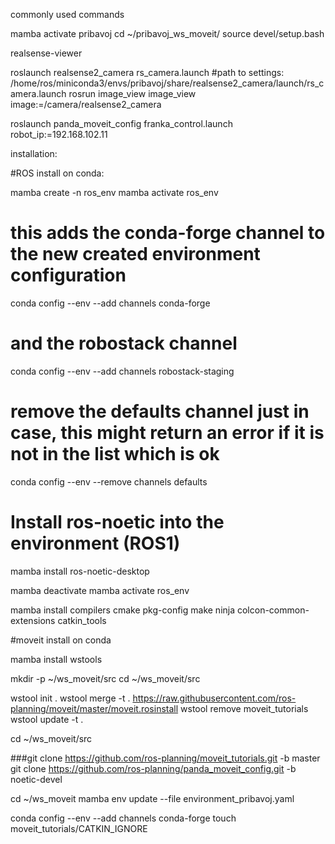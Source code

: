 commonly used commands

mamba activate pribavoj
cd ~/pribavoj_ws_moveit/
source devel/setup.bash

realsense-viewer

roslaunch realsense2_camera rs_camera.launch
#path to settings: /home/ros/miniconda3/envs/pribavoj/share/realsense2_camera/launch/rs_camera.launch
rosrun image_view image_view image:=/camera/realsense2_camera


roslaunch panda_moveit_config franka_control.launch robot_ip:=192.168.102.11


installation:

#ROS install on conda:

mamba create -n ros_env
mamba activate ros_env

# this adds the conda-forge channel to the new created environment configuration 
conda config --env --add channels conda-forge
# and the robostack channel
conda config --env --add channels robostack-staging
# remove the defaults channel just in case, this might return an error if it is not in the list which is ok
conda config --env --remove channels defaults

# Install ros-noetic into the environment (ROS1)
mamba install ros-noetic-desktop

mamba deactivate
mamba activate ros_env

mamba install compilers cmake pkg-config make ninja colcon-common-extensions catkin_tools

#moveit install on conda

mamba install wstools

mkdir -p ~/ws_moveit/src
cd ~/ws_moveit/src

wstool init .
wstool merge -t . https://raw.githubusercontent.com/ros-planning/moveit/master/moveit.rosinstall
wstool remove moveit_tutorials
wstool update -t .

cd ~/ws_moveit/src

###git clone https://github.com/ros-planning/moveit_tutorials.git -b master
git clone https://github.com/ros-planning/panda_moveit_config.git -b noetic-devel

cd ~/ws_moveit
mamba env update --file environment_pribavoj.yaml

conda config --env --add channels conda-forge
touch moveit_tutorials/CATKIN_IGNORE
